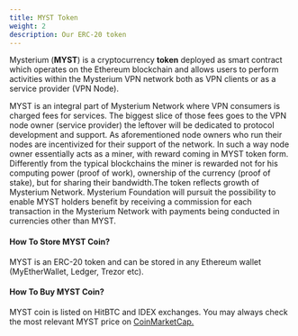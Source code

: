 ```yaml
---
title: MYST Token
weight: 2
description: Our ERC-20 token
---
```


Mysterium (**MYST**) is a cryptocurrency **token** deployed as smart contract which operates on the Ethereum blockchain and allows users to perform activities within the Mysterium VPN network both as VPN clients or as a service provider (VPN Node).

MYST is an integral part of Mysterium Network where VPN consumers is charged fees for services. The biggest slice of those fees goes to the VPN node owner (service provider) the leftover will be dedicated to protocol development and support. As aforementioned node owners who run their nodes are incentivized for their support of the network. In such a way node owner essentially acts as a miner, with reward coming in MYST token form. Differently from the typical blockchains the miner is  rewarded not for his computing power (proof of work), ownership of the currency (proof of stake), but for sharing their bandwidth.The token reflects growth of Mysterium Network. Mysterium Foundation will pursuit the possibility to enable MYST holders benefit by receiving a commission for each transaction in the Mysterium Network with payments being conducted in currencies other than MYST.

#### How To Store MYST Coin?

MYST is an ERC-20 token and can be stored in any Ethereum wallet (MyEtherWallet, Ledger, Trezor etc).

#### How To Buy MYST Coin?

MYST coin is listed on HitBTC and IDEX exchanges. You may always check the most relevant MYST price on [CoinMarketCap.](https://coinmarketcap.com/currencies/mysterium/)
